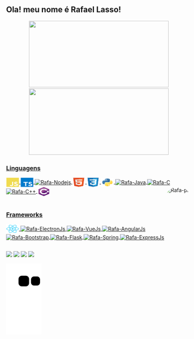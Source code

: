 
<link rel="stylesheet" href="https://cdn.jsdelivr.net/gh/devicons/devicon@v2.15.1/devicon.min.css">
          

## Ola! meu nome é Rafael Lasso!
<div align="center">
  <a href="https://github.com/rafael-lasso">
  <img width="380em" height="180em" src="https://github-readme-stats.vercel.app/api?username=Rafael-Lasso&show_icons=true&theme=dracula&include_all_commits=true&count_private=true"/>
  <img width="380em" height="180em" src="https://github-readme-stats.vercel.app/api/top-langs/?username=Rafael-Lasso&layout=compact&langs_count=7&theme=dracula"/>
</div>

### Linguagens
<div style="display: inline_block">
  <img align="center" alt="Rafa-Js" height="25" width="35" src="https://raw.githubusercontent.com/devicons/devicon/master/icons/javascript/javascript-plain.svg">
  <img align="center" alt="Rafa-Ts" height="25" width="35" src="https://raw.githubusercontent.com/devicons/devicon/master/icons/typescript/typescript-plain.svg">
  <img align="center" alt="Rafa-Nodejs" height="25" width="35" src="https://cdn.jsdelivr.net/gh/devicons/devicon/icons/nodejs/nodejs-original.svg">
  <img align="center" alt="Rafa-HTML" height="25" width="35" src="https://raw.githubusercontent.com/devicons/devicon/master/icons/html5/html5-original.svg">
  <img align="center" alt="Rafa-CSS" height="25" width="35" src="https://raw.githubusercontent.com/devicons/devicon/master/icons/css3/css3-original.svg">
  <img align="center" alt="Rafa-Python" height="25" width="35" src="https://raw.githubusercontent.com/devicons/devicon/master/icons/python/python-original.svg">
  <img align="center" alt="Rafa-Java" height="25" width="35" src="https://cdn.jsdelivr.net/gh/devicons/devicon/icons/java/java-original.svg" />
  <img align="center" alt="Rafa-C" height="25" width="35"  src="https://cdn.jsdelivr.net/gh/devicons/devicon/icons/c/c-original.svg" />
  <img align="center" alt="Rafa-C++" height="25" width="35" src="https://cdn.jsdelivr.net/gh/devicons/devicon/icons/cplusplus/cplusplus-original.svg" />
  <img align="center" alt="Rafa-Csharp" height="25" width="35" src="https://raw.githubusercontent.com/devicons/devicon/master/icons/csharp/csharp-original.svg">
 
  <img align="right" alt="Rafa-pic" height="150" style="border-radius:50px;" src="https://images-ext-1.discordapp.net/external/IaoDzLuggXs4oAY_ELSQYPBEz_Kpw9qz15ERx6hNcbA/https/picrew.me/shareImg/org/202206/338224_M3X5rSio.png?width=566&height=566">
</div>
<br>
 
 ### Frameworks 
  <img align="center" alt="Rafa-React" height="25" width="35" src="https://raw.githubusercontent.com/devicons/devicon/master/icons/react/react-original.svg">
  <img align="center" alt="Rafa-ElectronJs" height="25" width="35" src="https://cdn.jsdelivr.net/gh/devicons/devicon/icons/electron/electron-original.svg" />
  <img align="center" alt="Rafa-VueJs" height="25" width="35" src="https://cdn.jsdelivr.net/gh/devicons/devicon/icons/vuejs/vuejs-original.svg" />
  <img align="center" alt="Rafa-AngularJs" height="25" width="35" src="https://cdn.jsdelivr.net/gh/devicons/devicon/icons/angularjs/angularjs-original.svg" />
  <img align="center" alt="Rafa-Bootstrap" height="25" width="35" src="https://cdn.jsdelivr.net/gh/devicons/devicon/icons/bootstrap/bootstrap-original.svg" />
  <img align="center" alt="Rafa-Flask" height="25" width="35" src="https://cdn.jsdelivr.net/gh/devicons/devicon/icons/flask/flask-original.svg" />
  <img align="center" alt="Rafa-Spring" height="25" width="35" src="https://cdn.jsdelivr.net/gh/devicons/devicon/icons/spring/spring-original.svg" />
  <img align="center" alt="Rafa-ExpressJs" height="25" width="35" src="https://cdn.jsdelivr.net/gh/devicons/devicon/icons/express/express-original.svg"" />
          
  
   
##
<div> 
  <a href="https://www.instagram.com/rafaellasso.b/" target="_blank"><img src="https://img.shields.io/badge/-Instagram-%23E4405F?style=for-the-badge&logo=instagram&logoColor=white" target="_blank"></a>
   <a href="https://discord.gg/9zZbX4huej" target="_blank"><img src="https://img.shields.io/badge/Discord-7289DA?style=for-the-badge&logo=discord&logoColor=white" target="_blank"></a> 
  <a href = "mailto:rafael.comercial27@gmail.com"><img src="https://img.shields.io/badge/-Gmail-%23333?style=for-the-badge&logo=gmail&logoColor=white" target="_blank"></a>
  <a href="https://br.linkedin.com/in/rafael-lasso-0450a5239?trk=people-guest_people_search-card" target="_blank"><img src="https://img.shields.io/badge/-LinkedIn-%230077B5?style=for-the-badge&logo=linkedin&logoColor=white" target="_blank"></a>  
 
</div>

<div class="snake">

![Snake animation](https://github.com/rafaballerini/rafaballerini/blob/output/github-contribution-grid-snake.svg)

</div>

